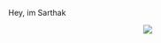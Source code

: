 Hey, im Sarthak

<div align = center>
<img src="https://discord.c99.nl/widget/theme-3/580034015759826944.png">
</div>

